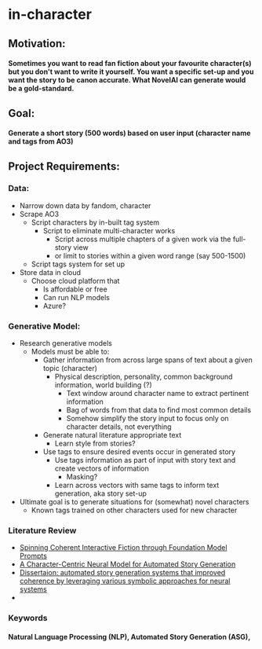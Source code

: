 # in-character
##  Motivation: 
#### Sometimes you want to read fan fiction about your favourite character(s) but you don't want to write it yourself. You want a specific set-up and you want the story to be canon accurate. What NovelAI can generate would be a gold-standard.
## Goal: 
#### Generate a short story (500 words) based on user input (character name and tags from AO3)

## Project Requirements:
### Data:
- Narrow down data by fandom, character
- Scrape AO3
  - Script characters by in-built tag system
    - Script to eliminate multi-character works
      - Script across multiple chapters of a given work via the full-story view
      - or limit to stories within a given word range (say 500-1500)
  - Script tags system for set up
- Store data in cloud
  - Choose cloud platform that 
    - Is affordable or free
    - Can run NLP models 
    - Azure?
    
### Generative Model:
- Research generative models
  - Models must be able to:
    - Gather information from across large spans of text about a given topic (character)
      - Physical description, personality, common background information, world building (?)
        - Text window around character name to extract pertinent information
        - Bag of words from that data to find most common details
        - Somehow simplify the story input to focus only on character details, not everything
    - Generate natural literature appropriate text
      - Learn style from stories?
    - Use tags to ensure desired events occur in generated story
      - Use tags information as part of input with story text and create vectors of information
        - Masking?
      - Learn across vectors with same tags to inform text generation, aka story set-up
- Ultimate goal is to generate situations for (somewhat) novel characters
  - Known tags trained on other characters used for new character 

### Literature Review
- [Spinning Coherent Interactive Fiction through Foundation Model Prompts](https://computationalcreativity.net/iccc22/wp-content/uploads/2022/06/ICCC-2022_2L_Calderwood-et-al..pdf)
- [A Character-Centric Neural Model for Automated Story Generation](https://ojs.aaai.org/index.php/AAAI/article/view/5536)
- [Dissertaion: automated story generation systems that improved coherence by leveraging various symbolic approaches for neural systems](https://smartech.gatech.edu/handle/1853/64643)
- 


### Keywords
#### Natural Language Processing (NLP), Automated Story Generation (ASG), 
